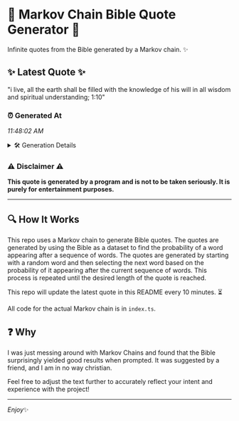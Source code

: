 # 📖 Markov Chain Bible Quote Generator 📖

Infinite quotes from the Bible generated by a Markov chain. ✨

## ✨ Latest Quote ✨
"i live, all the earth shall be filled with the knowledge of his will in all wisdom and spiritual understanding; 1:10"

### ⏰ Generated At
*11:48:02 AM*

<details>
    <summary>🛠️ Generation Details</summary>
    <p>
        <strong>🌱 Seed:</strong> i<br>
        <strong>🔄 Iterations:</strong> 20<br>
        <strong>📜 Context History:</strong><br>[ i ]: live,<br>[ i, live, ]: all<br>[ i, live,, all ]: the<br>[ i, live,, all, the ]: earth<br>[ i, live,, all, the, earth ]: shall<br>[ i, live,, all, the, earth, shall ]: be<br>[ live,, all, the, earth, shall, be ]: filled<br>[ all, the, earth, shall, be, filled ]: with<br>[ the, earth, shall, be, filled, with ]: the<br>[ earth, shall, be, filled, with, the ]: knowledge<br>[ shall, be, filled, with, the, knowledge ]: of<br>[ be, filled, with, the, knowledge, of ]: his<br>[ filled, with, the, knowledge, of, his ]: will<br>[ with, the, knowledge, of, his, will ]: in<br>[ the, knowledge, of, his, will, in ]: all<br>[ knowledge, of, his, will, in, all ]: wisdom<br>[ of, his, will, in, all, wisdom ]: and<br>[ his, will, in, all, wisdom, and ]: spiritual<br>[ will, in, all, wisdom, and, spiritual ]: understanding;<br>[ in, all, wisdom, and, spiritual, understanding; ]: 1:10<br>
    </p>
</details>

### ⚠️ Disclaimer ⚠️
**This quote is generated by a program and is not to be taken seriously. It is purely for entertainment purposes.**

---

## 🔍 How It Works

This repo uses a Markov chain to generate Bible quotes. The quotes are generated by using the Bible as a dataset to find the probability of a word appearing after a sequence of words. The quotes are generated by starting with a random word and then selecting the next word based on the probability of it appearing after the current sequence of words. This process is repeated until the desired length of the quote is reached.

This repo will update the latest quote in this README every 10 minutes. ⏳

All code for the actual Markov chain is in `index.ts`.

## ❓ Why

I was just messing around with Markov Chains and found that the Bible surprisingly yielded good results when prompted. 
It was suggested by a friend, and I am in no way christian.

Feel free to adjust the text further to accurately reflect your intent and experience with the project!

---

*Enjoy*✨
